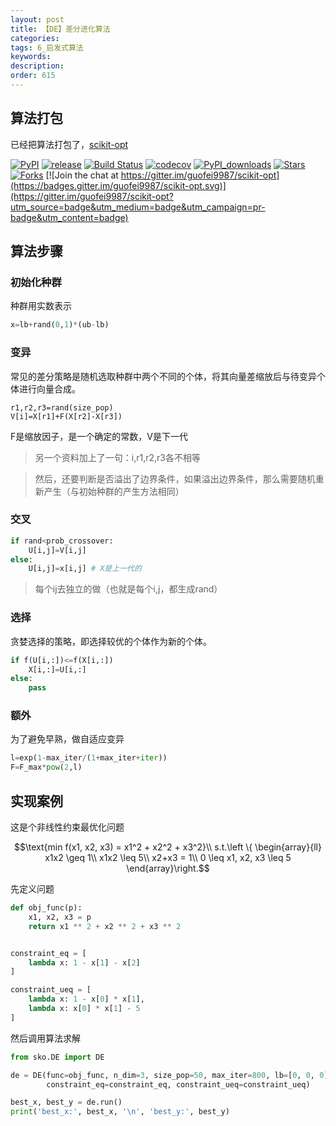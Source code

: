 ```yaml
---
layout: post
title: 【DE】差分进化算法
categories:
tags: 6_启发式算法
keywords:
description:
order: 615
---
```


## 算法打包
已经把算法打包了，[scikit-opt](https://github.com/guofei9987/scikit-opt)

[![PyPI](https://img.shields.io/pypi/v/scikit-opt)](https://pypi.org/project/scikit-opt/)
[![release](https://img.shields.io/github/v/release/guofei9987/scikit-opt)](https://github.com/guofei9987/scikit-opt/releases/)
[![Build Status](https://travis-ci.com/guofei9987/scikit-opt.svg?branch=master)](https://travis-ci.com/guofei9987/scikit-opt)
[![codecov](https://codecov.io/gh/guofei9987/scikit-opt/branch/master/graph/badge.svg)](https://codecov.io/gh/guofei9987/scikit-opt)
[![PyPI_downloads](https://img.shields.io/pypi/dm/scikit-opt)](https://pypi.org/project/scikit-opt/)
[![Stars](https://img.shields.io/github/stars/guofei9987/scikit-opt?style=social)](https://github.com/guofei9987/scikit-opt/stargazers)
[![Forks](https://img.shields.io/github/forks/guofei9987/scikit-opt.svg?style=social)](https://github.com/guofei9987/scikit-opt/network/members)
[![Join the chat at https://gitter.im/guofei9987/scikit-opt](https://badges.gitter.im/guofei9987/scikit-opt.svg)](https://gitter.im/guofei9987/scikit-opt?utm_source=badge&utm_medium=badge&utm_campaign=pr-badge&utm_content=badge)


## 算法步骤

### 初始化种群
种群用实数表示
```python
x=lb+rand(0,1)*(ub-lb)
```
### 变异

常见的差分策略是随机选取种群中两个不同的个体，将其向量差缩放后与待变异个体进行向量合成。

```
r1,r2,r3=rand(size_pop)
V[i]=X[r1]+F(X[r2]-X[r3])

```
F是缩放因子，是一个确定的常数，V是下一代

>另一个资料加上了一句：i,r1,r2,r3各不相等

>然后，还要判断是否溢出了边界条件，如果溢出边界条件，那么需要随机重新产生（与初始种群的产生方法相同）



### 交叉

```python
if rand<prob_crossover:
    U[i,j]=V[i,j]
else:
    U[i,j]=x[i,j] # X是上一代的

```
>每个ij去独立的做（也就是每个i,j，都生成rand）



### 选择
贪婪选择的策略，即选择较优的个体作为新的个体。

```python
if f(U[i,:])<=f(X[i,:])
    X[i,:]=U[i,:]
else:
    pass

```
### 额外

为了避免早熟，做自适应变异

```python
l=exp(1-max_iter/(1+max_iter+iter))
F=F_max*pow(2,l)
```




## 实现案例

这是个非线性约束最优化问题

$$\text{min f(x1, x2, x3) = x1^2 + x2^2 + x3^2}\\
s.t.\left \{ \begin{array}{ll}
    x1x2 \geq 1\\
    x1x2 \leq 5\\
    x2+x3 = 1\\
    0 \leq x1, x2, x3 \leq 5
\end{array}\right.$$


先定义问题
```python
def obj_func(p):
    x1, x2, x3 = p
    return x1 ** 2 + x2 ** 2 + x3 ** 2


constraint_eq = [
    lambda x: 1 - x[1] - x[2]
]

constraint_ueq = [
    lambda x: 1 - x[0] * x[1],
    lambda x: x[0] * x[1] - 5
]
```

然后调用算法求解
```python
from sko.DE import DE

de = DE(func=obj_func, n_dim=3, size_pop=50, max_iter=800, lb=[0, 0, 0], ub=[5, 5, 5],
        constraint_eq=constraint_eq, constraint_ueq=constraint_ueq)

best_x, best_y = de.run()
print('best_x:', best_x, '\n', 'best_y:', best_y)
```
